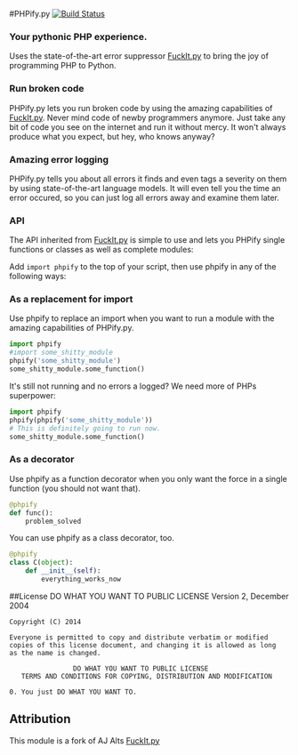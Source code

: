 #PHPify.py
[![Build Status](http://img.shields.io/travis/lechimp-p/phpifypy/master.svg)](https://travis-ci.org/lechimp-p/phpifypy)

### Your pythonic PHP experience.

Uses the state-of-the-art error suppressor [FuckIt.py](https://github.com/ajalt/fuckitpy)
to bring the joy of programming PHP to Python.

### Run broken code

PHPify.py lets you run broken code by using the amazing capabilities of 
[FuckIt.py](https://github.com/ajalt/fuckitpy). Never mind code of newby programmers
anymore. Just take any bit of code you see on the internet and run it without mercy.
It won't always produce what you expect, but hey, who knows anyway?

### Amazing error logging

PHPify.py tells you about all errors it finds and even tags a severity
on them by using state-of-the-art language models. It will even tell you
the time an error occured, so you can just log all errors away and examine
them later. 

### API

The API inherited from [FuckIt.py](https://github.com/ajalt/fuckitpy) is simple
to use and lets you PHPify single functions or classes as well as complete
modules:

Add `import phpify` to the top of your script, then use phpify in any of the following ways:
 
### As a replacement for import
Use phpify to replace an import when you want to run a module with the amazing
capabilities of PHPify.py. 

```python
import phpify 
#import some_shitty_module
phpify('some_shitty_module')
some_shitty_module.some_function()
```

It's still not running and no errors a logged? We need more of PHPs superpower:

```python
import phpify 
phpify(phpify('some_shitty_module'))
# This is definitely going to run now.
some_shitty_module.some_function()
```

### As a decorator
Use phpify as a function decorator when you only want the force in a single function
(you should not want that). 

```python
@phpify
def func():
    problem_solved  
```

You can use phpify as a class decorator, too.

```python
@phpify
class C(object):
    def __init__(self):
        everything_works_now
```

##License
                    DO WHAT YOU WANT TO PUBLIC LICENSE
                       Version 2, December 2004

	Copyright (C) 2014
	
	Everyone is permitted to copy and distribute verbatim or modified
	copies of this license document, and changing it is allowed as long
	as the name is changed.

                    DO WHAT YOU WANT TO PUBLIC LICENSE
       TERMS AND CONDITIONS FOR COPYING, DISTRIBUTION AND MODIFICATION

 	0. You just DO WHAT YOU WANT TO.
 
## Attribution

This module is a fork of AJ Alts [FuckIt.py](https://github.com/ajalt/fuckitpy)
